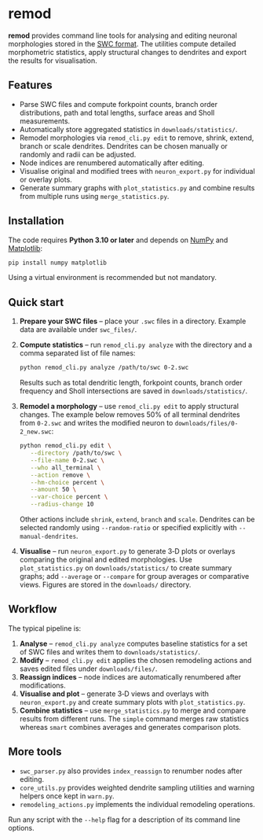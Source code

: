# remod

**remod** provides command line tools for analysing and editing neuronal morphologies stored in the [SWC format](http://www.neuronland.org/NLMorphologyConverter/MorphologyFormats/SWC/).  The utilities compute detailed morphometric statistics, apply structural changes to dendrites and export the results for visualisation.

## Features

- Parse SWC files and compute forkpoint counts, branch order distributions,
  path and total lengths, surface areas and Sholl measurements.
- Automatically store aggregated statistics in `downloads/statistics/`.
- Remodel morphologies via `remod_cli.py edit` to remove, shrink, extend, branch or scale dendrites.  Dendrites can be chosen manually or randomly and radii can be adjusted.
- Node indices are renumbered automatically after editing.
- Visualise original and modified trees with `neuron_export.py` for individual or overlay plots.
- Generate summary graphs with `plot_statistics.py` and combine results from
  multiple runs using `merge_statistics.py`.

## Installation

The code requires **Python 3.10 or later** and depends on [NumPy](https://numpy.org/) and [Matplotlib](https://matplotlib.org/):

```bash
pip install numpy matplotlib
```

Using a virtual environment is recommended but not mandatory.

## Quick start

1. **Prepare your SWC files** – place your `.swc` files in a directory. Example data are available under `swc_files/`.
2. **Compute statistics** – run `remod_cli.py analyze` with the directory and a comma separated list of file names:

   ```bash
   python remod_cli.py analyze /path/to/swc 0-2.swc
   ```

   Results such as total dendritic length, forkpoint counts, branch order
   frequency and Sholl intersections are saved in `downloads/statistics/`.
3. **Remodel a morphology** – use `remod_cli.py edit` to apply structural changes.  The example below removes 50% of all terminal dendrites from `0-2.swc` and writes the modified neuron to `downloads/files/0-2_new.swc`:

   ```bash
   python remod_cli.py edit \
      --directory /path/to/swc \
      --file-name 0-2.swc \
      --who all_terminal \
      --action remove \
      --hm-choice percent \
      --amount 50 \
      --var-choice percent \
      --radius-change 10
   ```

   Other actions include `shrink`, `extend`, `branch` and `scale`.  Dendrites can be selected randomly using `--random-ratio` or specified explicitly with `--manual-dendrites`.
4. **Visualise** – run `neuron_export.py` to generate 3‑D plots or overlays comparing the original and edited morphologies. Use `plot_statistics.py` on `downloads/statistics/` to create summary graphs; add `--average` or `--compare` for group averages or comparative views.  Figures are stored in the `downloads/` directory.

## Workflow

The typical pipeline is:

1. **Analyse** – `remod_cli.py analyze` computes baseline statistics for a set of SWC files and writes them to `downloads/statistics/`.
2. **Modify** – `remod_cli.py edit` applies the chosen remodeling actions and saves edited files under `downloads/files/`.
3. **Reassign indices** – node indices are automatically renumbered after modifications.
4. **Visualise and plot** – generate 3‑D views and overlays with `neuron_export.py` and create summary plots with `plot_statistics.py`.
5. **Combine statistics** – use `merge_statistics.py` to merge and compare
   results from different runs. The `simple` command merges raw statistics
   whereas `smart` combines averages and generates comparison plots.

## More tools

- `swc_parser.py` also provides `index_reassign` to renumber nodes after editing.
- `core_utils.py` provides weighted dendrite sampling utilities and warning helpers once kept in `warn.py`.
- `remodeling_actions.py` implements the individual remodeling operations.

Run any script with the `--help` flag for a description of its command line options.
